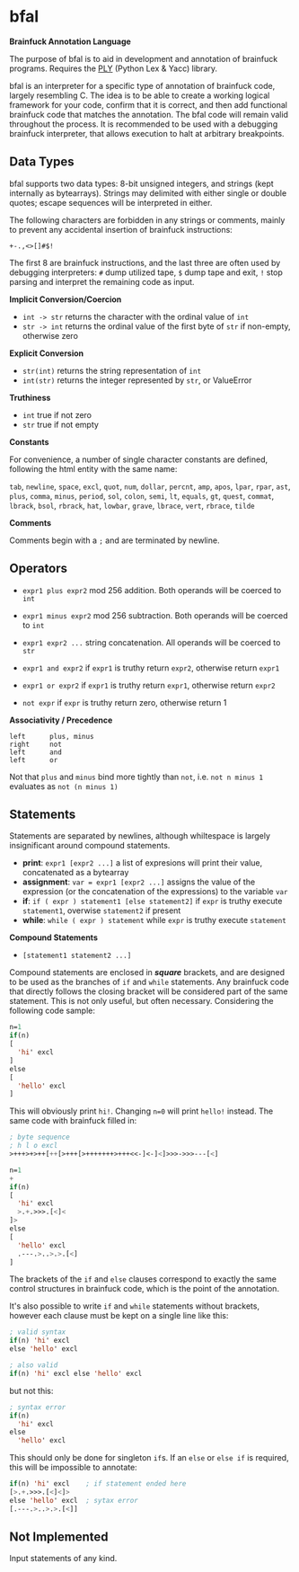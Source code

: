 # bfal #
**Brainfuck Annotation Language**

The purpose of bfal is to aid in development and annotation of brainfuck programs. Requires the [PLY](https://pypi.python.org/pypi/ply) (Python Lex & Yacc) library.

bfal is an interpreter for a specific type of annotation of brainfuck code, largely resembling C. The idea is to be able to create a working logical framework for your code, confirm that it is correct, and then add functional brainfuck code that matches the annotation. The bfal code will remain valid throughout the process. It is recommended to be used with a debugging brainfuck interpreter, that allows execution to halt at arbitrary breakpoints.

## Data Types ##

bfal supports two data types: 8-bit unsigned integers, and strings (kept internally as bytearrays). Strings may delimited with either single or double quotes; escape sequences will be interpreted in either.

The following characters are forbidden in any strings or comments, mainly to prevent any accidental insertion of brainfuck instructions:

`+-.,<>[]#$!`

The first 8 are brainfuck instructions, and the last three are often used by debugging interpreters: `#` dump utilized tape, `$` dump tape and exit, `!` stop parsing and interpret the remaining code as input.

**Implicit Conversion/Coercion**

* `int -> str` returns the character with the ordinal value of `int`
* `str -> int` returns the ordinal value of the first byte of `str` if non-empty, otherwise zero

**Explicit Conversion**

* `str(int)` returns the string representation of `int`
* `int(str)` returns the integer represented by `str`, or ValueError

**Truthiness**

* `int` true if not zero
* `str` true if not empty

**Constants**

For convenience, a number of single character constants are defined, following the html entity with the same name:

`tab`, `newline`, `space`, `excl`, `quot`, `num`, `dollar`, `percnt`, `amp`, `apos`, `lpar`, `rpar`, `ast`, `plus`, `comma`, `minus`, `period`, `sol`, `colon`, `semi`, `lt`, `equals`, `gt`, `quest`, `commat`, `lbrack`, `bsol`, `rbrack`, `hat`, `lowbar`, `grave`, `lbrace`, `vert`, `rbrace`, `tilde`

**Comments**

Comments begin with a `;` and are terminated by newline.

## Operators ##

* `expr1 plus expr2` mod 256 addition. Both operands will be coerced to `int`
* `expr1 minus expr2` mod 256 subtraction. Both operands will be coerced to `int`
* `expr1 expr2 ...` string concatenation. All operands will be coerced to `str`

* `expr1 and expr2` if `expr1` is truthy return `expr2`, otherwise return `expr1`
* `expr1 or expr2` if `expr1` is truthy return `expr1`, otherwise return `expr2`
* `not expr` if `expr` is truthy return zero, otherwise return 1

**Associativity / Precedence**

    left      plus, minus
    right     not
    left      and
    left      or

Not that `plus` and `minus` bind more tightly than `not`, i.e. `not n minus 1` evaluates as `not (n minus 1)`

## Statements ##

Statements are separated by newlines, although whiltespace is largely insignificant around compound statements.

* **print**: `expr1 [expr2 ...]` a list of expresions will print their value, concatenated as a bytearray
* **assignment**: `var = expr1 [expr2 ...]` assigns the value of the expression (or the concatenation of the expressions) to the variable `var`
* **if**: `if ( expr ) statement1 [else statement2]` if `expr` is truthy execute `statement1`, overwise `statement2` if present
* **while**: `while ( expr ) statement` while `expr` is truthy execute `statement`

**Compound Statements**

* `[statement1 statement2 ...]`

Compound statements are enclosed in **_square_** brackets, and are designed to be used as the branches of `if` and `while` statements. Any brainfuck code that directly follows the closing bracket will be considered part of the same statement. This is not only useful, but often necessary. Considering the following code sample:

```cl
n=1
if(n)
[
  'hi' excl
]
else
[
  'hello' excl
]
```

This will obviously print `hi!`. Changing `n=0` will print `hello!` instead. The same code with brainfuck filled in:

```cl
; byte sequence
; h l o excl
>+++>+>++[++[>+++[>+++++++>+++<<-]<-]<]>>>->>>---[<]

n=1
+
if(n)
[
  'hi' excl
  >.+.>>>.[<]<
]>
else
[
  'hello' excl
  .---.>..>.>.[<]
]
```

The brackets of the `if` and `else` clauses correspond to exactly the same control structures in brainfuck code, which is the point of the annotation.

It's also possible to write `if` and `while` statements without brackets, however each clause must be kept on a single line like this:

```cl
; valid syntax
if(n) 'hi' excl
else 'hello' excl

; also valid
if(n) 'hi' excl else 'hello' excl
```

but not this:

```cl
; syntax error
if(n)
  'hi' excl
else
  'hello' excl
```

This should only be done for singleton `if`s. If an `else` or `else if` is required, this will be impossible to annotate:

```cl
if(n) 'hi' excl    ; if statement ended here
[>.+.>>>.[<]<]>
else 'hello' excl  ; sytax error
[.---.>..>.>.[<]]
```

## Not Implemented ##

Input statements of any kind.
